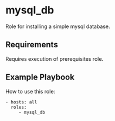 mysql_db
=========

Role for installing a simple mysql database.

Requirements
------------

Requires execution of prerequisites role.

Example Playbook
----------------

How to use this role:

    - hosts: all
      roles:
         - mysql_db